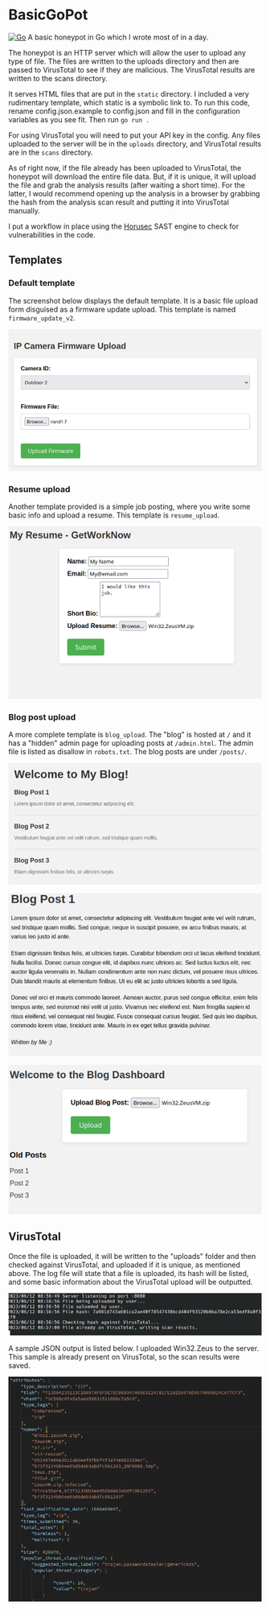 # BasicGoPot
[![Go](https://github.com/morgenm/basicgopot/actions/workflows/go.yml/badge.svg)](https://github.com/morgenm/basicgopot/actions/workflows/go.yml)
A basic honeypot in Go which I wrote most of in a day.

The honeypot is an HTTP server which will allow the user to upload any type of file. The files are written to the uploads directory and then are passed to VirusTotal to see if they are malicious. The VirusTotal results are written to the scans directory.

It serves HTML files that are put in the `static` directory. I included a very rudimentary template, which static is a symbolic link to. To run this code, rename config.json.example to config.json and fill in the configuration variables as you see fit. Then run `go run .`

For using VirusTotal you will need to put your API key in the config. Any files uploaded to the server will be in the `uploads` directory, and VirusTotal results are in the `scans` directory.

As of right now, if the file already has been uploaded to VirusTotal, the honeypot will download the entire file data. But, if it is unique, it will upload the file and grab the analysis results (after waiting a short time). For the latter, I would recommend opening up the analysis in a browser by grabbing the hash from the analysis scan result and putting it into VirusTotal manually.

I put a workflow in place using the [Horusec](https://horusec.io/site/) SAST engine to check for vulnerabilities in the code.

## Templates
### Default template
The screenshot below displays the default template. It is a basic file upload form disguised as a firmware update upload. This template is named `firmware_update_v2`.

![Template Firmware Upload v2](docs/template_firmware_upload_v2.png?raw=true "Default template")

### Resume upload
Another template provided is a simple job posting, where you write some basic info and upload a resume. This template is `resume_upload`.

![Template Resume](docs/template_resume.png?raw=true "Resume template")

### Blog post upload
A more complete template is `blog_upload`. The "blog" is hosted at `/` and it has a "hidden" admin page for uploading posts at `/admin.html`. The admin file is listed as disallow in `robots.txt`. The blog posts are under `/posts/`. 

![Template Blog](docs/template_blog_index.png?raw=true "Blog template")

![Template Blog Post](docs/template_blog_post.png?raw=true "Blog post")

![Template Blog Upload](docs/template_blog_upload.png?raw=true "Blog admin upload")


## VirusTotal
Once the file is uploaded, it will be written to the "uploads" folder and then checked against VirusTotal, and uploaded if it is unique, as mentioned above. The log file will state that a file is uploaded, its hash will be listed, and some basic information about the VirusTotal upload will be outputted. 

![Sample log output](docs/log.png?raw=true "Sample log output")

A sample JSON output is listed below. I uploaded Win32.Zeus to the server. This sample is already present on VirusTotal, so the scan results were saved.

![Win32.Zeus output](docs/win32_zeus.png?raw=true "Win32.Zeus output")
